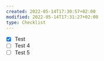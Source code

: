 ```yaml
---
created: 2022-05-14T17:30:57+02:00
modified: 2022-05-14T17:31:27+02:00
type: Checklist
---
```


- [x] Test
- [ ] Test 4
- [ ] Test 5
